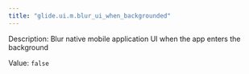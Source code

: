 ```yaml
---
title: "glide.ui.m.blur_ui_when_backgrounded"
---
```


Description: Blur native mobile application UI when the app enters the background

Value: `false`